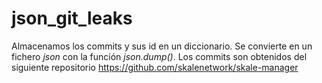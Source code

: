 # json_git_leaks

Almacenamos los commits y sus id en un diccionario. Se convierte en un fichero _json_ con la función _json.dump()_.
Los commits son obtenidos del siguiente repositorio https://github.com/skalenetwork/skale-manager
